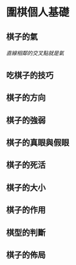 # 圍棋個人基礎

## 棋子的氣

###### 直線相鄰的交叉點就是氣 

## 吃棋子的技巧

## 棋子的方向

## 棋子的強弱

## 棋子的真眼與假眼

## 棋子的死活

## 棋子的大小

## 棋子的作用

## 棋型的判斷

## 棋子的佈局



>

